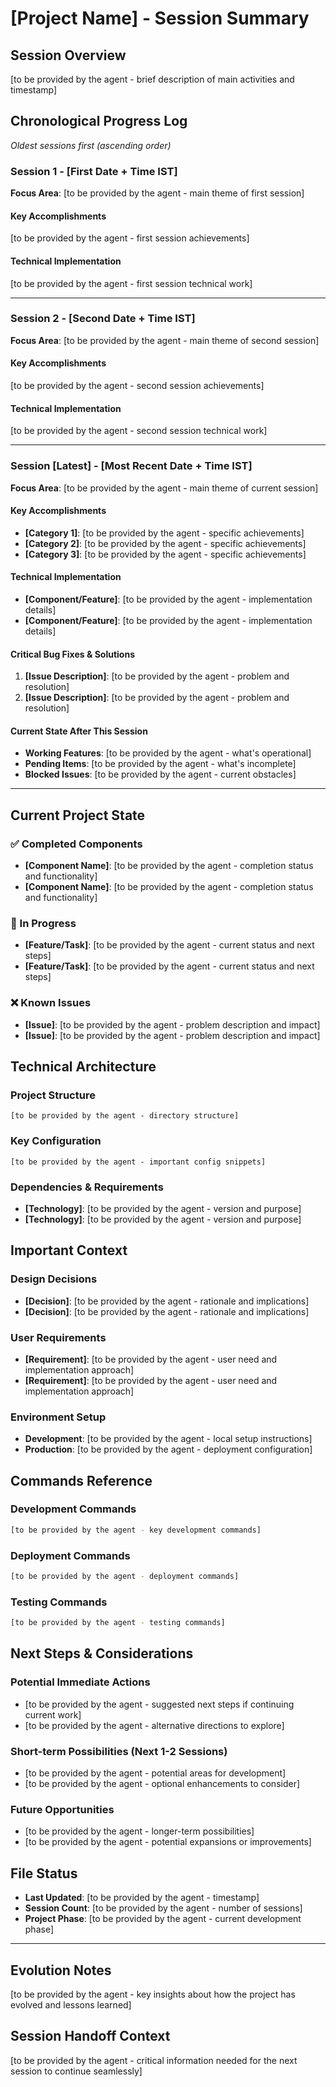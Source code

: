 # [Project Name] - Session Summary

## Session Overview
[to be provided by the agent - brief description of main activities and timestamp]

## Chronological Progress Log
*Oldest sessions first (ascending order)*

### Session 1 - [First Date + Time IST]
**Focus Area**: [to be provided by the agent - main theme of first session]

#### Key Accomplishments
[to be provided by the agent - first session achievements]

#### Technical Implementation
[to be provided by the agent - first session technical work]

---

### Session 2 - [Second Date + Time IST]
**Focus Area**: [to be provided by the agent - main theme of second session]

#### Key Accomplishments
[to be provided by the agent - second session achievements]

#### Technical Implementation
[to be provided by the agent - second session technical work]

---

### Session [Latest] - [Most Recent Date + Time IST]
**Focus Area**: [to be provided by the agent - main theme of current session]

#### Key Accomplishments
- **[Category 1]**: [to be provided by the agent - specific achievements]
- **[Category 2]**: [to be provided by the agent - specific achievements]
- **[Category 3]**: [to be provided by the agent - specific achievements]

#### Technical Implementation
- **[Component/Feature]**: [to be provided by the agent - implementation details]
- **[Component/Feature]**: [to be provided by the agent - implementation details]

#### Critical Bug Fixes & Solutions
1. **[Issue Description]**: [to be provided by the agent - problem and resolution]
2. **[Issue Description]**: [to be provided by the agent - problem and resolution]

#### Current State After This Session
- **Working Features**: [to be provided by the agent - what's operational]
- **Pending Items**: [to be provided by the agent - what's incomplete]
- **Blocked Issues**: [to be provided by the agent - current obstacles]

---

## Current Project State

### ✅ Completed Components
- **[Component Name]**: [to be provided by the agent - completion status and functionality]
- **[Component Name]**: [to be provided by the agent - completion status and functionality]

### 🔄 In Progress
- **[Feature/Task]**: [to be provided by the agent - current status and next steps]
- **[Feature/Task]**: [to be provided by the agent - current status and next steps]

### ❌ Known Issues
- **[Issue]**: [to be provided by the agent - problem description and impact]
- **[Issue]**: [to be provided by the agent - problem description and impact]

## Technical Architecture

### Project Structure
```
[to be provided by the agent - directory structure]
```

### Key Configuration
```
[to be provided by the agent - important config snippets]
```

### Dependencies & Requirements
- **[Technology]**: [to be provided by the agent - version and purpose]
- **[Technology]**: [to be provided by the agent - version and purpose]

## Important Context

### Design Decisions
- **[Decision]**: [to be provided by the agent - rationale and implications]
- **[Decision]**: [to be provided by the agent - rationale and implications]

### User Requirements
- **[Requirement]**: [to be provided by the agent - user need and implementation approach]
- **[Requirement]**: [to be provided by the agent - user need and implementation approach]

### Environment Setup
- **Development**: [to be provided by the agent - local setup instructions]
- **Production**: [to be provided by the agent - deployment configuration]

## Commands Reference

### Development Commands
```bash
[to be provided by the agent - key development commands]
```

### Deployment Commands
```bash
[to be provided by the agent - deployment commands]
```

### Testing Commands
```bash
[to be provided by the agent - testing commands]
```

## Next Steps & Considerations

### Potential Immediate Actions
- [to be provided by the agent - suggested next steps if continuing current work]
- [to be provided by the agent - alternative directions to explore]

### Short-term Possibilities (Next 1-2 Sessions)
- [to be provided by the agent - potential areas for development]
- [to be provided by the agent - optional enhancements to consider]

### Future Opportunities
- [to be provided by the agent - longer-term possibilities]
- [to be provided by the agent - potential expansions or improvements]

## File Status
- **Last Updated**: [to be provided by the agent - timestamp]
- **Session Count**: [to be provided by the agent - number of sessions]
- **Project Phase**: [to be provided by the agent - current development phase]

---

## Evolution Notes
[to be provided by the agent - key insights about how the project has evolved and lessons learned]

## Session Handoff Context
[to be provided by the agent - critical information needed for the next session to continue seamlessly]